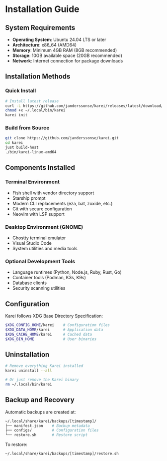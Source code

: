 # Installation Guide

## System Requirements

- **Operating System**: Ubuntu 24.04 LTS or later
- **Architecture**: x86_64 (AMD64)
- **Memory**: Minimum 4GB RAM (8GB recommended)
- **Storage**: 10GB available space (20GB recommended)
- **Network**: Internet connection for package downloads

## Installation Methods

### Quick Install

```bash
# Install latest release
curl -L https://github.com/janderssonse/karei/releases/latest/download/karei -o ~/.local/bin/karei
chmod +x ~/.local/bin/karei
karei init
```

### Build from Source

```bash
git clone https://github.com/janderssonse/karei.git
cd karei
just build-host
./bin/karei-linux-amd64
```

## Components Installed

### Terminal Environment
- Fish shell with vendor directory support
- Starship prompt
- Modern CLI replacements (eza, bat, zoxide, etc.)
- Git with secure configuration
- Neovim with LSP support

### Desktop Environment (GNOME)
- Ghostty terminal emulator
- Visual Studio Code
- System utilities and media tools

### Optional Development Tools
- Language runtimes (Python, Node.js, Ruby, Rust, Go)
- Container tools (Podman, K3s, K9s)
- Database clients
- Security scanning utilities

## Configuration

Karei follows XDG Base Directory Specification:

```bash
$XDG_CONFIG_HOME/karei    # Configuration files
$XDG_DATA_HOME/karei      # Application data
$XDG_CACHE_HOME/karei     # Cached data
$XDG_BIN_HOME             # User binaries
```

## Uninstallation

```bash
# Remove everything Karei installed
karei uninstall --all

# Or just remove the Karei binary
rm ~/.local/bin/karei
```

## Backup and Recovery

Automatic backups are created at:

```bash
~/.local/share/karei/backups/[timestamp]/
├── manifest.json    # Backup metadata
├── configs/         # Configuration files
└── restore.sh       # Restore script
```

To restore:

```bash
~/.local/share/karei/backups/[timestamp]/restore.sh
```
